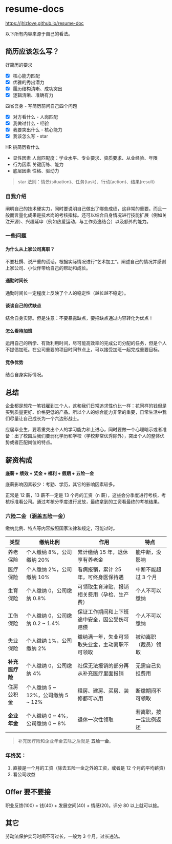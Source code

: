 # resume-docs

https://jhlzlove.github.io/resume-doc

以下所有内容来源于自己的看法。

## 简历应该怎么写？

好简历的要求

- [x] 核心能力匹配
- [x] 优雅的秀出潜力
- [x] 履历结构清晰、成功突出
- [x] 逻辑清晰、准确有力

四省吾身 - 写简历前问自己四个问题

- [x] 对方看什么 - 人岗匹配
- [x] 我做过什么 - 经验
- [x] 我要突出什么 - 核心能力
- [x] 我该怎么写 - star

HR 挑简历看什么

- 显性因素 人岗匹配度：学业水平、专业要求、资质要求、从业经验、年限
- 行为因素 关键历练、能力
- 底层因素 性格、驱动力

> star 法则：情景(situation)、任务(task)、行动(action)、结果(result)

### 自我介绍

阐明自己的技术硬实力，同时要说明自己做出了哪些成绩，这非常的重要。而且一般而言量化成果是技术岗的考核指标。还可以结合自身情况进行技能扩展（例如关注开源）、兴趣延申（例如热爱运动，与工作劳逸结合）以及额外的能力。

### 一些问题

#### 为什么从上家公司离职？

不要杜撰、说严重的谎话，根据实际情况进行“艺术加工”。阐述自己的情况并感谢上家公司、小伙伴带给自己的帮助和成长。

#### 通勤时间长

通勤时间长一定程度上反映了个人的稳定性（越长越不稳定）。

#### 谈谈自己的优缺点

结合自身实际。但是注意：不要暴露缺点，要把缺点通过内容转化为优点！

#### 怎么看待加班

运用自己的所学、有效利用时间，尽可能高效率的完成公司分配的任务，但是个人不提倡加班。在公司重要的项目时间节点上，可以接受加班一起完成重要目标。

#### 竞争优势

结合自身实际情况。

## 总结

企业都是想花一笔钱雇到三个人，这和我们日常追求性价比一样：花同样的钱但是买到质量更好、价格更低的产品。所以个人的综合能力非常的重要，日常生活中我们尽量让自己成长为一个六边形战士。

应届毕业生，要着重突出个人的学习能力和上进心，同时要做一个心理暗示或者准备：出了校园后我们要弱化学历和学校（学校非常优秀除外），突出个人的整体优势或者匹配岗位的特点。

## 薪资构成

**底薪 + 绩效 + 奖金 + 福利 + 假期 + 五险一金**

底薪影响因素较少：考勤、学历，其它的影响因素较多。

正常是 12 薪，13 薪不一定是 13 个月的工资（n 薪），这些会分季度进行考核，考核标准看公司。通过考核分季度进行发放，最终拿到的工资看最终的考核结果。

### 六险二金（涵盖五险一金）

缴纳比例、特点等内容按照国家法律和规定，可能过时。

| 类型           | 缴纳比例                           | 作用                                           | 特点                   |
| -------------- | ---------------------------------- | ---------------------------------------------- | ---------------------- |
| 养老保险       | 个人缴纳 8%，公司缴纳 20%          | 累计缴纳 15 年，退休享有养老金                 | 能中断，没影响         |
| 医疗保险       | 个人缴纳 2%，公司缴纳 10%          | 看病报销，累计 25 年，可终身医保待遇           | 中断不能超过 3 个月    |
| 生育保险       | 个人缴纳 0，公司缴纳 0.8%          | 可领取生育津贴，报销相关费用（孕检、生产费）   | 个人不可以缴纳         |
| 工伤保险       | 个人缴纳 0，公司缴纳 0.2 ~ 1.4%    | 保证工作期间和上下班途中安全，因公受伤可赔偿   | 个人不可以缴纳         |
| 失业保险       | 个人缴纳 1%，公司缴纳 2%           | 缴纳满一年，失业可领取失业金，主动离职不可领取 | 被动离职（裁员）领取   |
| **补充医疗险** | 个人缴纳 0，公司缴纳 4%            | 社保无法报销的部分再从补充医疗里面报销         | 无需自己负担费用       |
| 住房公积金     | 个人缴纳 5 ~ 12%，公司缴纳 5 ~ 12% | 租房、建房、买房、装修都可以用                 | 断缴期间不可领取       |
| **企业年金**   | 个人缴纳 0 ~ 4%，公司缴纳 0 ~ 8%   | 退休一次性领取                                 | 若离职，按一定比例返还 |

> 补充医疗险和企业年金去除之后就是 **五险一金**。

### 年终奖：

1. 直接是一个月的工资（除去五险一金之外的工资，或者是 12 个月的平均薪资）
2. 看公司收益

## Offer 要不要接

职业反馈(100) = 钱(40) + 发展空间(40) + 情感(20)。评分 80 以上就可以接。

## 其它

劳动法保护实习时间不可过长，一般为 3 个月。过长违法。
